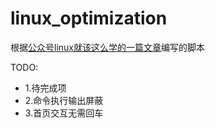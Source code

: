 # linux_optimization

根据[公众号linux就该这么学的一篇文章](https://mp.weixin.qq.com/s/gA2jOjrf6LHmCaY88kTT2A)编写的脚本

TODO:
  * 1.待完成项
  * 2.命令执行输出屏蔽
  * 3.首页交互无需回车
 

